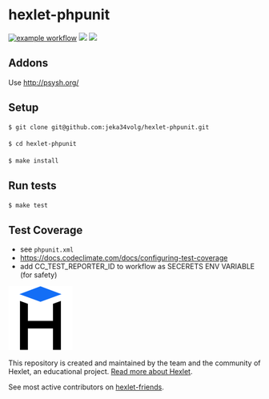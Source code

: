 # hexlet-phpunit

[![example workflow](https://github.com/jeka34volg/hexlet-phpunit/actions//workflows/workflow.yml/badge.svg)](https://github.com/jeka34volg/hexlet-phpunit/actions)
<a href="https://codeclimate.com/github/jeka34volg/hexlet-phpunit/maintainability"><img src="https://api.codeclimate.com/v1/badges/01702059e8bdf361ffd1/maintainability" /></a>
<a href="https://codeclimate.com/github/jeka34volg/hexlet-phpunit/test_coverage"><img src="https://api.codeclimate.com/v1/badges/01702059e8bdf361ffd1/test_coverage" /></a>

## Addons

Use <http://psysh.org/>

## Setup

```sh
$ git clone git@github.com:jeka34volg/hexlet-phpunit.git

$ cd hexlet-phpunit

$ make install
```

## Run tests

```sh
$ make test
```

## Test Coverage

-   see `phpunit.xml`
-   <https://docs.codeclimate.com/docs/configuring-test-coverage>
-   add CC_TEST_REPORTER_ID to workflow as SECERETS ENV VARIABLE (for safety)

[![Hexlet Ltd. logo](https://raw.githubusercontent.com/Hexlet/assets/master/images/hexlet_logo128.png)](https://hexlet.io/?utm_source=github&utm_medium=link&utm_campaign=php-package)

This repository is created and maintained by the team and the community of Hexlet, an educational project. [Read more about Hexlet](https://hexlet.io/?utm_source=github&utm_medium=link&utm_campaign=php-package).

See most active contributors on [hexlet-friends](https://friends.hexlet.io/).
